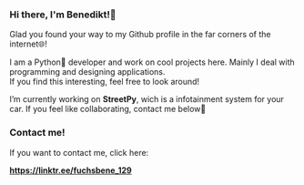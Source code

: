 ### **Hi there, I'm Benedikt!👋**

Glad you found your way to my Github profile in the far corners of the internet🌐!

I am a Python🐍 developer and work on cool projects here. Mainly I deal with programming and designing applications.                                                     
If you find this interesting, feel free to look around!

I’m currently working on **StreetPy**, wich is a infotainment system for your car. If you feel like collaborating, contact me below🔽

### Contact me!

If you want to contact me, click here:

**https://linktr.ee/fuchsbene_129**


<!--
![alt text](https://link.com)

**FuchsBene/FuchsBene** is a ✨ _special_ ✨ repository because its `README.md` (this file) appears on your GitHub profile.

Here are some ideas to get you started:

- 🔭 I’m currently working on ...
- 🌱 I’m currently learning ...
- 👯 I’m looking to collaborate on ...
- 🤔 I’m looking for help with ...
- 💬 Ask me about ...
- 📫 How to reach me: ...
- 😄 Pronouns: ...
- ⚡ Fun fact: ...
-->
